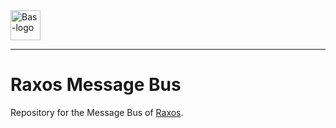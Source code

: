 <a href="https://bas.dev" target="_blank" rel="noopener">
	<img src="https://bmcdn.nl/assets/branding/logo.svg" alt="Bas-logo" height="48"/>
</a>

---

# Raxos Message Bus

Repository for the Message Bus of [Raxos](https://github.com/basmilius/raxos).
